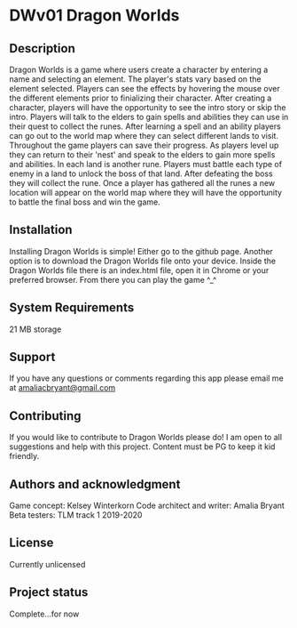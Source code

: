 # DWv01 Dragon Worlds

## Description
Dragon Worlds is a game where users create a character by entering a name and selecting an element. The player's stats vary based on the element selected. Players can see the effects by hovering the mouse over the different elements prior to finializing their character. After creating a character, players will have the opportunity to see the intro story or skip the intro. Players will talk to the elders to gain spells and abilities they can use in their quest to collect the runes. After learning a spell and an ability players can go out to the world map where they can select different lands to visit. Throughout the game players can save their progress. As players level up they can return to their 'nest' and speak to the elders to gain more spells and abilities. In each land is another rune. Players must battle each type of enemy in a land to unlock the boss of that land. After defeating the boss they will collect the rune. Once a player has gathered all the runes a new location will appear on the world map where they will have the opportunity to battle the final boss and win the game.

## Installation
Installing Dragon Worlds is simple! Either go to the github page. Another option is to download the Dragon Worlds file onto your device. Inside the Dragon Worlds file there is an index.html file, open it in Chrome or your preferred browser. From there you can play the game ^_^

## System Requirements
21 MB storage

## Support
If you have any questions or comments regarding this app please email me at amaliacbryant@gmail.com

## Contributing
If you would like to contribute to Dragon Worlds please do! I am open to all suggestions and help with this project. Content must be PG to keep it kid friendly.

## Authors and acknowledgment
Game concept: Kelsey Winterkorn
Code architect and writer: Amalia Bryant
Beta testers: TLM track 1 2019-2020

## License
Currently unlicensed

## Project status
Complete...for now
